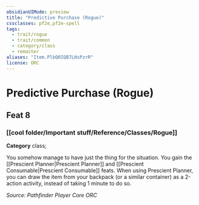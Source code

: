 ```yaml
---
obsidianUIMode: preview
title: "Predictive Purchase (Rogue)"
cssclasses: pf2e,pf2e-spell
tags:
  - trait/rogue
  - trait/common
  - category/class
  - remaster
aliases: "Item.PlbQ0IQB7LHsPzrR"
license: ORC
---
```

# Predictive Purchase (Rogue)
## Feat 8
### [[cool folder/Important stuff/Reference/Classes/Rogue]]

**Category** class; 




You somehow manage to have just the thing for the situation. You gain the [[Prescient Planner|Prescient Planner]] and [[Prescient Consumable|Prescient Consumable]] feats. When using Prescient Planner, you can draw the item from your backpack (or a similar container) as a 2-action activity, instead of taking 1 minute to do so.

*Source: Pathfinder Player Core*
*ORC*